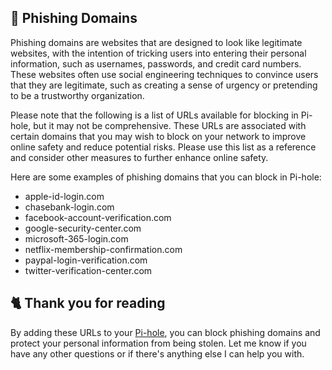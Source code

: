 ## 🎣 Phishing Domains
Phishing domains are websites that are designed to look like legitimate websites, with the intention of tricking users into entering their personal information, such as usernames, passwords, and credit card numbers.
These websites often use social engineering techniques to convince users that they are legitimate, such as creating a sense of urgency or pretending to be a trustworthy organization.

Please note that the following is a list of URLs available for blocking in Pi-hole, but it may not be comprehensive.
These URLs are associated with certain domains that you may wish to block on your network to improve online safety and reduce potential risks.
Please use this list as a reference and consider other measures to further enhance online safety.

Here are some examples of phishing domains that you can block in Pi-hole:
- apple-id-login.com
- chasebank-login.com
- facebook-account-verification.com
- google-security-center.com
- microsoft-365-login.com
- netflix-membership-confirmation.com
- paypal-login-verification.com
- twitter-verification-center.com

## 🐈 Thank you for reading
By adding these URLs to your [Pi-hole](https://pi-hole.net), you can block phishing domains and protect your personal information from being stolen.
Let me know if you have any other questions or if there's anything else I can help you with.